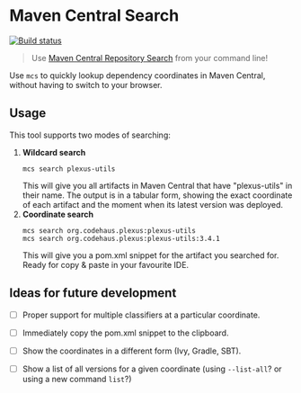 # Maven Central Search
[![Build status](https://github.com/mthmulders/mcs/actions/workflows/build.yml/badge.svg)](https://github.com/mthmulders/mcs/actions/workflows/build.yml)

> Use [Maven Central Repository Search](https://search.maven.org/) from your command line!

Use `mcs` to quickly lookup dependency coordinates in Maven Central, without having to switch to your browser.

## Usage
This tool supports two modes of searching:

1. **Wildcard search**
    ```console
    mcs search plexus-utils
    ```
    This will give you all artifacts in Maven Central that have "plexus-utils" in their name.
    The output is in a tabular form, showing the exact coordinate of each artifact and the moment when its latest version was deployed.
2. **Coordinate search**
    ```console
   mcs search org.codehaus.plexus:plexus-utils
   mcs search org.codehaus.plexus:plexus-utils:3.4.1
    ```
   This will give you a pom.xml snippet for the artifact you searched for.
   Ready for copy & paste in your favourite IDE.

## Ideas for future development
* [ ] Proper support for multiple classifiers at a particular coordinate.
* [ ] Immediately copy the pom.xml snippet to the clipboard.
* [ ] Show the coordinates in a different form (Ivy, Gradle, SBT).
* [ ] Show a list of all versions for a given coordinate (using `--list-all`? or using a new command `list`?)

